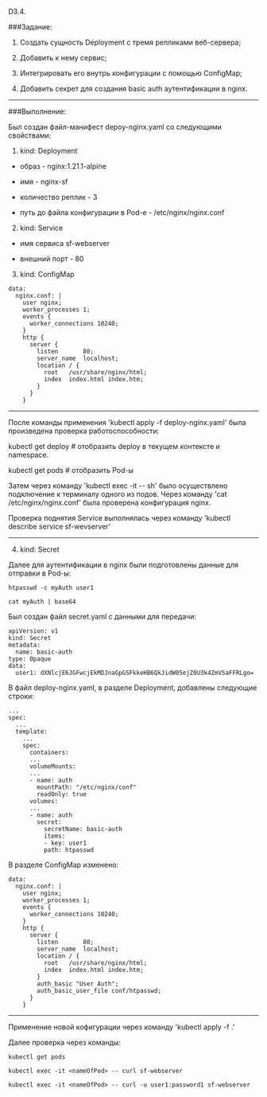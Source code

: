 D3.4.

###Задание:

1. Создать сущность Deployment c тремя репликами веб-сервера;
        
2. Добавить к нему сервис;
        
3. Интегрировать его внутрь конфигурации с помощью ConfigMap;
        
4. Добавить секрет для создания basic auth аутентификации в nginx.

---

###Выполнение:

Был создан файл-манифест depoy-nginx.yaml со следующими свойствами:

1. kind: Deployment

- образ - nginx:1.21.1-alpine

- имя - nginx-sf

- количество реплик - 3

- путь до файла конфигурации в Pod-е - /etc/nginx/nginx.conf


2. kind: Service

- имя сервиса sf-webserver

- внешний порт - 80


3. kind: ConfigMap

```
data:
  nginx.conf: |
    user nginx;
    worker_processes 1;
    events {
      worker_connections 10240;
    }
    http {
      server {
        listen       80;
        server_name  localhost;
        location / {
          root   /usr/share/nginx/html;
          index  index.html index.htm;
        }
      }
    }
```

---

После команды применения 'kubectl apply -f deploy-nginx.yaml' была произведена проверка работоспособности:

kubectl get deploy  #  отобразить deploy в текущем контексте и namespace.

kubectl get pods  #  отобразить Pod-ы 

Затем через команду 'kubectl exec -it <nameOfPod> -- sh' было осуществлено подключение к терминалу одного из подов. Через команду 'cat /etc/nginx/nginx.conf' была проверена конфигурация nginx.

Проверка поднятия Service выполнялась через команду 'kubectl describe service sf-wevserver'


---

4. kind: Secret

Далее для аутентификации в nginx были подготовлены данные для отправки в Pod-ы:


`htpasswd -c myAuth user1`

`cat myAuth | base64`


Был создан файл secret.yaml с данными для передачи:

```
apiVersion: v1
kind: Secret
metadata:
  name: basic-auth
type: Opaque
data:
  user1: dXNlcjE6JGFwcjEkMDJnaGpGSFkkeHB6QkJidW05ejZ0U3k4ZmVSaFFRLgo=
```

В файл deploy-nginx.yaml, в разделе Deployment,  добавлены следующие строки:

```
...
spec:
  ...
  template:
    ...
    spec:
      containers:
      ...
      volumeMounts:
      ...
      - name: auth
        mountPath: "/etc/nginx/conf"
        readOnly: true
      volumes:
      ...
      - name: auth
        secret:
          secretName: basic-auth
          items:
          - key: user1
          path: htpasswd
```

В разделе ConfigMap изменено:

```
data:
  nginx.conf: |
    user nginx;
    worker_processes 1;
    events {
      worker_connections 10240;
    }
    http {
      server {
        listen       80;
        server_name  localhost;
        location / {
          root   /usr/share/nginx/html;
          index  index.html index.htm;
        }
        auth_basic "User Auth";
        auth_basic_user_file conf/htpasswd;
      }
    }
```

---

Применение новой кофигурации через команду 'kubectl apply -f .'

Далее проверка через команды:


`kubectl get pods`

`kubectl exec -it <nameOfPod> -- curl sf-webserver`

`kubectl exec -it <nameOfPod> -- curl -u user1:password1 sf-webserver`

